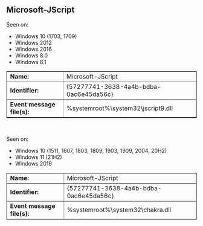 ## Microsoft-JScript

Seen on:
* Windows 10 (1703, 1709)
* Windows 2012
* Windows 2016
* Windows 8.0
* Windows 8.1

<table border="1" class="docutils">
  <tbody>
    <tr>
      <td><b>Name:</b></td>
      <td>Microsoft-JScript</td>
    </tr>
    <tr>
      <td><b>Identifier:</b></td>
      <td>{57277741-3638-4a4b-bdba-0ac6e45da56c}</td>
    </tr>
    <tr>
      <td><b>Event message file(s):</b></td>
      <td>%systemroot%\system32\jscript9.dll</td>
    </tr>
  </tbody>
</table>

&nbsp;

Seen on:
* Windows 10 (1511, 1607, 1803, 1809, 1903, 1909, 2004, 20H2)
* Windows 11 (21H2)
* Windows 2019

<table border="1" class="docutils">
  <tbody>
    <tr>
      <td><b>Name:</b></td>
      <td>Microsoft-JScript</td>
    </tr>
    <tr>
      <td><b>Identifier:</b></td>
      <td>{57277741-3638-4a4b-bdba-0ac6e45da56c}</td>
    </tr>
    <tr>
      <td><b>Event message file(s):</b></td>
      <td>%systemroot%\system32\chakra.dll</td>
    </tr>
  </tbody>
</table>

&nbsp;

